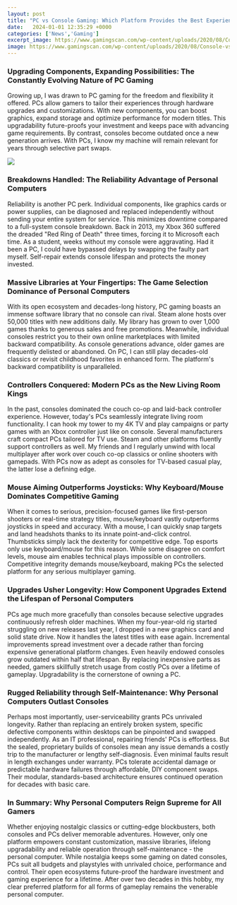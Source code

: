 ```yaml
---
layout: post
title: "PC vs Console Gaming: Which Platform Provides the Best Experience in 2023?"
date:   2024-01-01 12:35:29 +0000
categories: ['News','Gaming']
excerpt_image: https://www.gamingscan.com/wp-content/uploads/2020/08/Console-vs-PC-Gaming.jpg
image: https://www.gamingscan.com/wp-content/uploads/2020/08/Console-vs-PC-Gaming.jpg
---
```


### **Upgrading Components, Expanding Possibilities: The Constantly Evolving Nature of PC Gaming** 
Growing up, I was drawn to PC gaming for the freedom and flexibility it offered. PCs allow gamers to tailor their experiences through hardware upgrades and customizations. With new components, you can boost graphics, expand storage and optimize performance for modern titles. This upgradability future-proofs your investment and keeps pace with advancing game requirements. By contrast, consoles become outdated once a new generation arrives. With PCs, I know my machine will remain relevant for years through selective part swaps. 

![](https://www.gamingscan.com/wp-content/uploads/2020/08/Console-vs-PC-Gaming.jpg)
### **Breakdowns Handled: The Reliability Advantage of Personal Computers**
Reliability is another PC perk. Individual components, like graphics cards or power supplies, can be diagnosed and replaced independently without sending your entire system for service. This minimizes downtime compared to a full-system console breakdown. Back in 2013, my Xbox 360 suffered the dreaded "Red Ring of Death" three times, forcing it to Microsoft each time. As a student, weeks without my console were aggravating. Had it been a PC, I could have bypassed delays by swapping the faulty part myself. Self-repair extends console lifespan and protects the money invested.
### **Massive Libraries at Your Fingertips: The Game Selection Dominance of Personal Computers** 
With its open ecosystem and decades-long history, PC gaming boasts an immense software library that no console can rival. Steam alone hosts over 50,000 titles with new additions daily. My library has grown to over 1,000 games thanks to generous sales and free promotions. Meanwhile, individual consoles restrict you to their own online marketplaces with limited backward compatibility. As console generations advance, older games are frequently delisted or abandoned. On PC, I can still play decades-old classics or revisit childhood favorites in enhanced form. The platform's backward compatibility is unparalleled.
### **Controllers Conquered: Modern PCs as the New Living Room Kings**  
In the past, consoles dominated the couch co-op and laid-back controller experience. However, today's PCs seamlessly integrate living room functionality. I can hook my tower to my 4K TV and play campaigns or party games with an Xbox controller just like on console. Several manufacturers craft compact PCs tailored for TV use. Steam and other platforms fluently support controllers as well. My friends and I regularly unwind with local multiplayer after work over couch co-op classics or online shooters with gamepads. With PCs now as adept as consoles for TV-based casual play, the latter lose a defining edge.
### **Mouse Aiming Outperforms Joysticks: Why Keyboard/Mouse Dominates Competitive Gaming** 
When it comes to serious, precision-focused games like first-person shooters or real-time strategy titles, mouse/keyboard vastly outperforms joysticks in speed and accuracy. With a mouse, I can quickly snap targets and land headshots thanks to its innate point-and-click control. Thumbsticks simply lack the dexterity for competitive edge. Top esports only use keyboard/mouse for this reason. While some disagree on comfort levels, mouse aim enables technical plays impossible on controllers. Competitive integrity demands mouse/keyboard, making PCs the selected platform for any serious multiplayer gaming. 
### **Upgrades Usher Longevity: How Component Upgrades Extend the Lifespan of Personal Computers**
PCs age much more gracefully than consoles because selective upgrades continuously refresh older machines. When my four-year-old rig started struggling on new releases last year, I dropped in a new graphics card and solid state drive. Now it handles the latest titles with ease again. Incremental improvements spread investment over a decade rather than forcing expensive generational platform changes. Even heavily endowed consoles grow outdated within half that lifespan. By replacing inexpensive parts as needed, gamers skillfully stretch usage from costly PCs over a lifetime of gameplay. Upgradability is the cornerstone of owning a PC.
### **Rugged Reliability through Self-Maintenance: Why Personal Computers Outlast Consoles**  
Perhaps most importantly, user-serviceability grants PCs unrivaled longevity. Rather than replacing an entirely broken system, specific defective components within desktops can be pinpointed and swapped independently. As an IT professional, repairing friends' PCs is effortless. But the sealed, proprietary builds of consoles mean any issue demands a costly trip to the manufacturer or lengthy self-diagnosis. Even minimal faults result in length exchanges under warranty. PCs tolerate accidental damage or predictable hardware failures through affordable, DIY component swaps. Their modular, standards-based architecture ensures continued operation for decades with basic care.
### **In Summary: Why Personal Computers Reign Supreme for All Gamers**
Whether enjoying nostalgic classics or cutting-edge blockbusters, both consoles and PCs deliver memorable adventures. However, only one platform empowers constant customization, massive libraries, lifelong upgradability and reliable operation through self-maintenance - the personal computer. While nostalgia keeps some gaming on dated consoles, PCs suit all budgets and playstyles with unrivaled choice, performance and control. Their open ecosystems future-proof the hardware investment and gaming experience for a lifetime. After over two decades in this hobby, my clear preferred platform for all forms of gameplay remains the venerable personal computer.